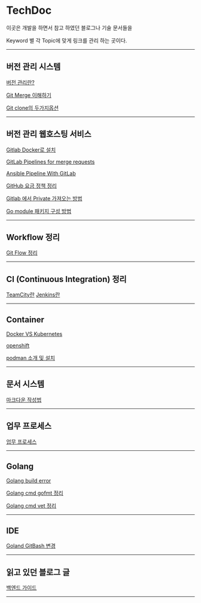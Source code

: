 # TechDoc

 이곳은 개발을 하면서 참고 하였던 블로그나 기술 문서들을
 
Keyword 별 각 Topic에 맞게 링크를 관리 하는 곳이다.


---
## 버전 관리 시스템
[버전 관리란?](https://git-scm.com/book/ko/v2/%EC%8B%9C%EC%9E%91%ED%95%98%EA%B8%B0-%EB%B2%84%EC%A0%84-%EA%B4%80%EB%A6%AC%EB%9E%80%3F)

[Git Merge 이해하기](https://im-developer.tistory.com/182)

[Git clone의 두가지옵션](https://pinocc.tistory.com/138)


---
## 버전 관리 웹호스팅 서비스
[Gitlab Docker로 설치](https://www.lesstif.com/gitlab/install-gitlab-using-docker-100205406.html)

[GitLab Pipelines for merge requests]()

[Ansible Pipeline With GitLab](https://kruyt.org/ansible-ci-with-gitlab/)

[GitHub 요금 정책 정리](https://www.lainyzine.com/ko/article/how-to-create-an-organization-for-collaboration-on-github/)

[Gitlab 에서 Private 가져오는 방법](https://mingrammer.com/go-modules-private-repo/)

[Go module 패키지 구성 방법](https://www.popit.kr/%EA%B3%A0-%EB%AA%A8%EB%93%88%EC%9D%84-%EC%82%AC%EC%9A%A9%ED%95%98%EC%97%AC-%ED%8C%A8%ED%82%A4%EC%A7%80-%EA%B5%AC%EC%84%B1-%EB%B0%A9%EB%B2%95-%EA%B0%9C%EC%84%A0%ED%95%98%EA%B8%B0/)




---
## Workflow 정리
[Git Flow 정리](https://medium.com/geekculture/enhanced-working-flow-from-git-flow-github-flow-and-gitlab-flow-9fdb02ef65dd)


---
## CI (Continuous Integration) 정리
[TeamCity란]()
[Jenkins란](https://velog.io/@jellyb3ar/CICD-Jenkins-%EC%A0%95%EB%A6%AC)


---
## Container
[Docker VS Kubernetes](https://jbhs7014.tistory.com/81?category=460188)

[openshift](https://jbhs7014.tistory.com/98)

[podman 소개 및 설치](https://www.lesstif.com/container/podman-98926748.html)


---
## 문서 시스템
[마크다운 작성법](https://gist.github.com/ihoneymon/652be052a0727ad59601)


---
## 업무 프로세스
[업무 프로세스](http://developer.gaeasoft.co.kr/development-guide/workflow/gitlab-workflow-guide/)


---
## Golang
[Golang build error](https://yoonbh2714.blogspot.com/2021/05/golang-116-gosum.html)

[Golang cmd gofmt 정리](https://pkg.go.dev/cmd/gofmt)

[Golang cmd vet 정리](https://pkg.go.dev/cmd/vet@go1.17.3)


---
## IDE
[Goland GitBash 변경](https://violetboralee.medium.com/intellij-idea%EC%99%80-git-bash-%EC%97%B0%EB%8F%99%ED%95%98%EA%B8%B0-63e8216aa7de)


---
## 읽고 있던 블로그 글
[백엔드 가이드](https://velog.io/@city7310/%EB%B0%B1%EC%97%94%EB%93%9C%EA%B0%80-%EC%9D%B4%EC%A0%95%EB%8F%84%EB%8A%94-%ED%95%B4%EC%A4%98%EC%95%BC-%ED%95%A8-3.-%EA%B0%9C%EB%B0%9C-%ED%94%84%EB%A1%9C%EC%84%B8%EC%8A%A4-%EC%A0%95%EB%A6%BD)

---